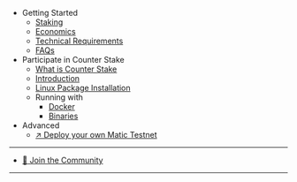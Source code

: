 * Getting Started
  * [Staking]()
  * [Economics]()
  * [Technical Requirements]()
  * [FAQs]()
* Participate in Counter Stake
  * [What is Counter Stake]()
  * [Introduction]()
  * [Linux Package Installation]()
  * Running with
    * [Docker]()
    * [Binaries]()
* Advanced
  * [↗︎ Deploy your own Matic Testnet]()

<hr />

* [💬 Join the Community]()

<hr />